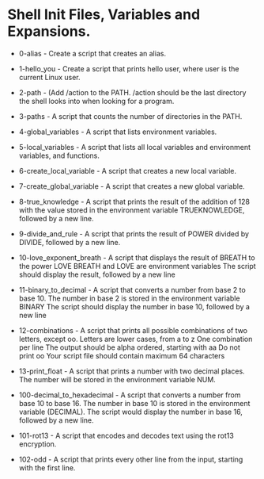 # Shell Init Files, Variables and Expansions.
- 0-alias - Create a script that creates an alias.

- 1-hello_you - Create a script that prints hello user, where user is the current Linux user.

- 2-path - (Add /action to the PATH. /action should be the last directory the shell looks into when looking for a program.

- 3-paths - A script that counts the number of directories in the PATH.

- 4-global_variables - A script that lists environment variables.

- 5-local_variables - A script that lists all local variables and environment variables, and functions.

- 6-create_local_variable - A script that creates a new local variable.

- 7-create_global_variable - A script that creates a new global variable.

- 8-true_knowledge - A script that prints the result of the addition of 128 with the value stored in the environment variable TRUEKNOWLEDGE, followed by a new line.

- 9-divide_and_rule - A script that prints the result of POWER divided by DIVIDE, followed by a new line.

- 10-love_exponent_breath - A script that displays the result of BREATH to the power LOVE BREATH and LOVE are environment variables The script should display the result, followed by a new line

- 11-binary_to_decimal - A script that converts a number from base 2 to base 10. The number in base 2 is stored in the environment variable BINARY The script should display the number in base 10, followed by a new line

- 12-combinations - A script that prints all possible combinations of two letters, except oo. Letters are lower cases, from a to z One combination per line The output should be alpha ordered, starting with aa Do not print oo Your script file should contain maximum 64 characters

- 13-print_float - A script that prints a number with two decimal places. The number will be stored in the environment variable NUM.

- 100-decimal_to_hexadecimal - A script that converts a number from base 10 to base 16. The number in base 10 is stored in the environment variable (DECIMAL). The script would display the number in base 16, followed by a new line.

- 101-rot13 - A script that encodes and decodes text using the rot13 encryption.

- 102-odd - A script that prints every other line from the input, starting with the first line.
